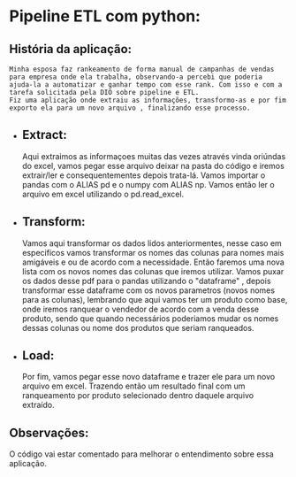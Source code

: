 
# Pipeline ETL com python:
## História da aplicação:
    Minha esposa faz rankeamento de forma manual de campanhas de vendas para empresa onde ela trabalha, observando-a percebi que poderia ajuda-la a automatizar e ganhar tempo com esse rank. Com isso e com a tarefa solicitada pela DIO sobre pipeline e ETL.
    Fiz uma aplicação onde extraiu as informações, transformo-as e por fim exporto ela para um novo arquivo , finalizando esse processo.

- ## Extract:
    Aqui extraimos as informaçoes muitas das vezes através vinda oriúndas do excel, vamos pegar esse arquivo deixar na pasta do código e iremos extrair/ler e consequentementes depois trata-lá.
    Vamos importar o pandas com o ALIAS pd e o numpy com ALIAS np. Vamos então ler o arquivo em excel utilizando o pd.read_excel.

- ## Transform:
    Vamos aqui transformar os dados lidos anteriormentes, nesse caso em especificos vamos transformar os nomes das colunas para nomes mais amigáveis e ou de acordo com a necessidade. Então faremos uma nova lista com os novos nomes das colunas que iremos utilizar.
    Vamos puxar os dados desse pdf para o pandas utilizando o "dataframe" , depois transformar esse dataframe com os novos parametros (novos nomes para as colunas), lembrando que aqui vamos ter um produto como base, onde iremos ranquear o vendedor de acordo com a venda desse produto, sendo que quando necessários poderiamos mudar os nomes dessas colunas ou nome dos produtos que seriam ranqueados.

- ## Load:
    Por fim, vamos pegar esse novo dataframe e trazer ele para um novo arquivo em excel. Trazendo então um resultado final com um ranqueamento por produto selecionado dentro daquele arquivo extraído.


## Observações:
O código vai estar comentado para melhorar o entendimento sobre essa aplicação.
    